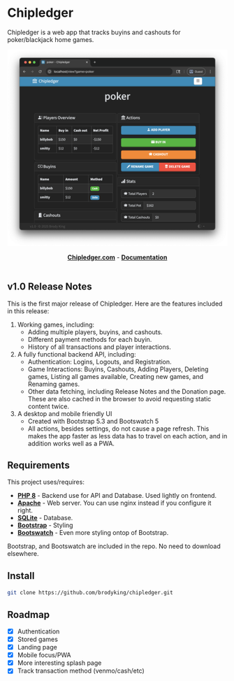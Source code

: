 <h1>Chipledger </h1>

Chipledger is a web app that tracks buyins and cashouts for poker/blackjack home games.

<img src="lib/chipledger/img/screenshot.png">

<p align="center">
<a href="https://chipledger.com"><b>Chipledger.com</b></a> - <a href="https://chipledger.com/docs/"><b>Documentation</b></a><br><br>
</p>

## v1.0 Release Notes

This is the first major release of Chipledger. Here are the features included in this release:<br>

<ol>
    <li>
        Working games, including:
        <ul>
            <li>Adding multiple players, buyins, and cashouts.</li>
            <li>Different payment methods for each buyin.</li>
            <li>History of all transactions and player interactions.</li>
        </ul>
    </li>
    <li>
        A fully functional backend API, including:
        <ul>
            <li>Authentication: Logins, Logouts, and Registration.</li>
            <li>Game Interactions: Buyins, Cashouts, Adding Players, Deleting games, Listing all games available, Creating new games, and Renaming games.</li>
            <li>Other data fetching, including Release Notes and the Donation page. These are also cached in the browser to avoid requesting static content twice.</li>
        </ul>
    </li>
    <li>
        A desktop and mobile friendly UI
        <ul>
            <li>Created with Bootstrap 5.3 and Bootswatch 5</li>
            <li>All actions, besides settings, do not cause a page refresh. This makes the app faster as less data has to travel on each action, and in addition works well as a PWA.</li>
        </ul>
    </li>
</ol>

## Requirements
This project uses/requires:

- [**PHP 8**](https://www.php.net/) - Backend use for API and Database. Used lightly on frontend.
- [**Apache**](https://httpd.apache.org/) - Web server. You can use nginx instead if you configure it right.
- [**SQLite**](https://sqlite.org/) - Database.
- [**Bootstrap**](https://github.com/twbs/bootstrap) - Styling
- [**Bootswatch**](https://github.com/thomaspark/bootswatch/) - Even more styling ontop of Bootstrap.

Bootstrap, and Bootswatch are included in the repo. No need to download elsewhere.

## Install

```bash
git clone https://github.com/brodyking/chipledger.git
```

## Roadmap

- [x] Authentication
- [x] Stored games
- [x] Landing page
- [x] Mobile focus/PWA
- [x] More interesting splash page
- [x] Track transaction method (venmo/cash/etc)
